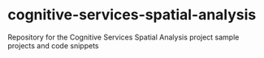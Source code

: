 # cognitive-services-spatial-analysis
Repository for the Cognitive Services Spatial Analysis project sample projects and code snippets

